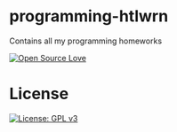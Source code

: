 # programming-htlwrn
Contains all my programming homeworks

[![Open Source Love](https://badges.frapsoft.com/os/v1/open-source.svg?v=103)](https://github.com/ellerbrock/open-source-badges/)

# License
[![License: GPL v3](https://img.shields.io/badge/License-GPL%20v3-blue.svg)](https://www.gnu.org/licenses/gpl-3.0)
